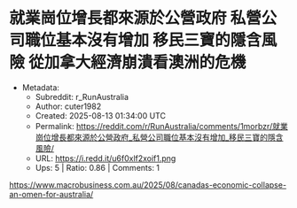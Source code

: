 # 就業崗位增長都來源於公營政府 私營公司職位基本沒有增加 移民三寶的隱含風險 從加拿大經濟崩潰看澳洲的危機

- Metadata:
  - Subreddit: r_RunAustralia
  - Author: cuter1982
  - Created: 2025-08-13 01:34:00 UTC
  - Permalink: https://reddit.com/r/RunAustralia/comments/1morbzr/就業崗位增長都來源於公營政府_私營公司職位基本沒有增加_移民三寶的隱含風險/
  - URL: https://i.redd.it/u6f0xlf2xoif1.png
  - Ups: 5 | Ratio: 0.86 | Comments: 1


<https://www.macrobusiness.com.au/2025/08/canadas-economic-collapse-an-omen-for-australia/>

